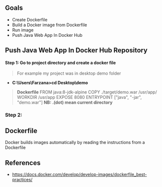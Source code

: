 ## Goals
- Create Dockerfile 
- Build a Docker image from Dockerfile
- Run image
-  Push Java Web App In Docker Hub

## Push Java Web App In Docker Hub Repository 
#### Step 1: Go to project directory and create a docker file 
> For example my project was in desktop demo folder
  - **C:\Users\Farzana>cd Desktop\demo**
 >  **Dockerfile** 
	FROM java:8-jdk-alpine
	COPY ./target/demo.war /usr/app/
	WORKDIR /usr/app
	EXPOSE 8080
	ENTRYPOINT ["java", "-jar", "demo.war"]
 **NB:  .(dot) mean current directory** 
### Step 2: 
 
  


## Dockerfile
Docker builds images automatically by reading the instructions from a Dockerfile


## References
- https://docs.docker.com/develop/develop-images/dockerfile_best-practices/

<!--stackedit_data:
eyJoaXN0b3J5IjpbMTQ1OTY3MDc4NCwtMjA3MzgwMjMxNiwxMj
Q4NDA0OTgzLDYyMzA0MDYzMyw4MTQwOTU5OTYsMTIzODU0Njc2
LC0xMzA1NDAxNzgzLC0zNTY0NDIwMzgsNDIyNTUwMjldfQ==
-->